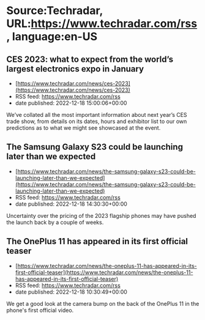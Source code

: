 # Source:Techradar, URL:https://www.techradar.com/rss, language:en-US

## CES 2023: what to expect from the world’s largest electronics expo in January
 - [https://www.techradar.com/news/ces-2023](https://www.techradar.com/news/ces-2023)
 - RSS feed: https://www.techradar.com/rss
 - date published: 2022-12-18 15:00:06+00:00

We’ve collated all the most important information about next year’s CES trade show, from details on its dates, hours and exhibitor list to our own predictions as to what we might see showcased at the event.

## The Samsung Galaxy S23 could be launching later than we expected
 - [https://www.techradar.com/news/the-samsung-galaxy-s23-could-be-launching-later-than-we-expected](https://www.techradar.com/news/the-samsung-galaxy-s23-could-be-launching-later-than-we-expected)
 - RSS feed: https://www.techradar.com/rss
 - date published: 2022-12-18 14:30:30+00:00

Uncertainty over the pricing of the 2023 flagship phones may have pushed the launch back by a couple of weeks.

## The OnePlus 11 has appeared in its first official teaser
 - [https://www.techradar.com/news/the-oneplus-11-has-appeared-in-its-first-official-teaser](https://www.techradar.com/news/the-oneplus-11-has-appeared-in-its-first-official-teaser)
 - RSS feed: https://www.techradar.com/rss
 - date published: 2022-12-18 10:30:49+00:00

We get a good look at the camera bump on the back of the OnePlus 11 in the phone's first official video.


